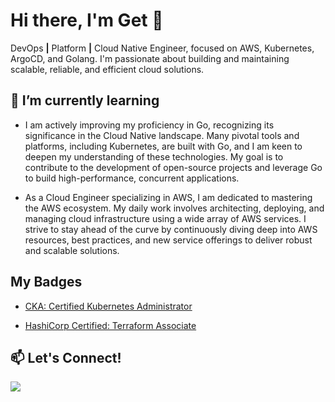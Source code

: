 # Hi there, I'm Get 👋
DevOps **|** Platform **|** Cloud Native Engineer, focused on AWS, Kubernetes, ArgoCD, and Golang. I'm passionate about building and maintaining scalable, reliable, and efficient cloud solutions.

## 🌱 I’m currently learning
- I am actively improving my proficiency in Go, recognizing its significance in the Cloud Native landscape. Many pivotal tools and platforms, including Kubernetes, are built with Go, and I am keen to deepen my understanding of these technologies. My goal is to contribute to the development of open-source projects and leverage Go to build high-performance, concurrent applications.

- As a Cloud Engineer specializing in AWS, I am dedicated to mastering the AWS ecosystem. My daily work involves architecting, deploying, and managing cloud infrastructure using a wide array of AWS services. I strive to stay ahead of the curve by continuously diving deep into AWS resources, best practices, and new service offerings to deliver robust and scalable solutions.


## My Badges
- [CKA: Certified Kubernetes Administrator](http://www.credly.com/badges/d653ffa6-4872-446f-8daf-003a7f6f72f9)

- [HashiCorp Certified: Terraform Associate](http://www.credly.com/badges/c3022fb4-1ea0-4b23-bbed-4b8a87a66de8)

## 📫 Let's Connect!
<a href="https://www.linkedin.com/in/getulioruiz/">
  <img src="https://skillicons.dev/icons?i=linkedin" />
</a>

